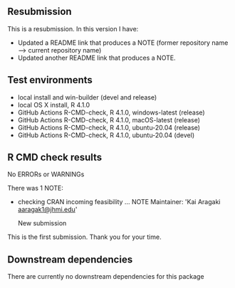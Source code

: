 ## Resubmission
This is a resubmission. In this version I have:

* Updated a README link that produces a NOTE (former repository name --> current repository name)
* Updated another README link that produces a NOTE.


## Test environments
* local install and win-builder (devel and release)
* local OS X install, R 4.1.0
* GitHub Actions R-CMD-check, R 4.1.0, windows-latest (release) 
* GitHub Actions R-CMD-check, R 4.1.0, macOS-latest (release) 
* GitHub Actions R-CMD-check, R 4.1.0, ubuntu-20.04 (release) 
* GitHub Actions R-CMD-check, R 4.1.0, ubuntu-20.04 (devel) 


## R CMD check results
No ERRORs or WARNINGs

There was 1 NOTE:

* checking CRAN incoming feasibility ... NOTE
  Maintainer: 'Kai Aragaki <aaragak1@jhmi.edu>'
  
  New submission
  
This is the first submission. Thank you for your time.


## Downstream dependencies
There are currently no downstream dependencies for this package